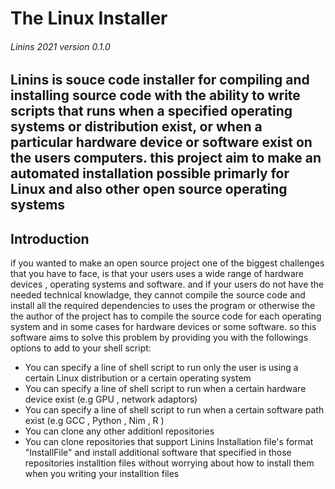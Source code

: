 # The Linux Installer 
###### Linins 2021   version 0.1.0 

Linins is souce code installer for compiling and installing source code with the ability to write scripts that runs when a specified operating systems or distribution exist, or  when a particular hardware device or software exist on the users computers. this project aim to make an automated installation possible  primarly for Linux and also other open source operating systems
---
## Introduction
if you wanted to make an open source project one of the biggest challenges that you have to face, is that your users uses a wide range of hardware devices , operating systems and software. and if your users do not have the needed technical knowladge, they cannot compile the source code and install all the required dependencies to uses the program or otherwise the the author of the project has to compile the source code for each operating system and in some cases for hardware devices or some software. so this software aims to solve this problem by providing you with the followings options to add to your shell script:

* You can specify a line of shell script to run only the user is using a certain Linux distribution or a certain operating system
* You can specify a line of shell script to run when a certain hardware device exist (e.g GPU , network adaptors)
* You can specify a line of shell script to run when a certain software path exist (e.g GCC , Python , Nim , R )
* You can clone any other additionl repositories
* You can clone repositories that support Linins Installation file's format "InstallFile" and install additional software that specified in those repositories installtion files without worrying about how to install them when you writing your installtion files

